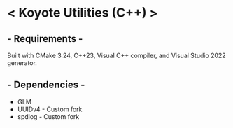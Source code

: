 # < Koyote Utilities (C++) >

## - Requirements -
Built with CMake 3.24, C++23, Visual C++ compiler, and Visual Studio 2022 generator.

## - Dependencies -
- GLM
- UUIDv4 - Custom fork
- spdlog - Custom fork